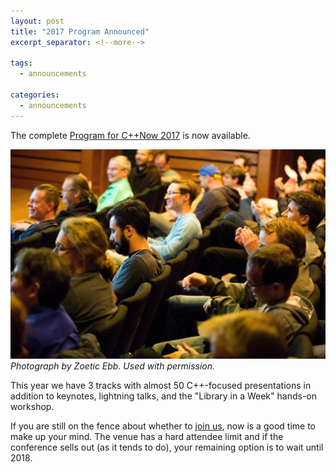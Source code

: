 ```yaml
---
layout: post
title: "2017 Program Announced"
excerpt_separator: <!--more-->

tags:
  - announcements

categories:
  - announcements
---
```


The complete [Program for C++Now 2017](/program-2017/) is now available.

![C++Now](/images/ZoeticaEbb/43_LightningTalks.jpeg "Photograph by Zoetica Ebb. Used with permission.")
_Photograph by Zoetic Ebb. Used with permission._

<!--more-->

This year we have 3 tracks with almost 50 C++-focused presentations in addition to keynotes, lightning talks, and the "Library in a Week" hands-on workshop.

If you are still on the fence about whether to <a href="https://cppnow2017.eventbrite.com">join us</a>, now is a good time to make up your mind. The venue has a hard attendee limit and if the conference sells out (as it tends to do), your remaining option is to wait until 2018.
